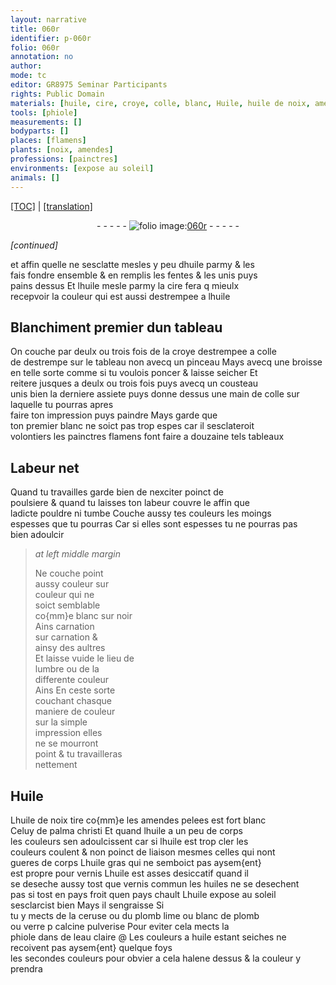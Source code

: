 ```yaml
---
layout: narrative
title: 060r
identifier: p-060r
folio: 060r
annotation: no
author:
mode: tc
editor: GR8975 Seminar Participants
rights: Public Domain
materials: [huile, cire, croye, colle, blanc, Huile, huile de noix, amendes pelees, palma christi, huile gras, vernis, vernis commun, huiles, ceruse, plomb lime, blanc de plomb, verre p calcine pulverise, eau claire]
tools: [phiole]
measurements: []
bodyparts: []
places: [flamens]
plants: [noix, amendes]
professions: [painctres]
environments: [expose au soleil]
animals: []
---
```


<p><a href="{{ site.baseurl }}/diplomatic/">[TOC]</a> | <a href="{{ site.baseurl }}/_texts/p-060r_tl.md/">[translation]</a></p><div class="folio" align="center">- - - - - <a href="http://gallica.bnf.fr/ark:/12148/btv1b10500001g/f125.item" target="_blank"><img src="https://cu-mkp.github.io/2017-workshop-edition/assets/photo-icon.png" alt="folio image: " style="display:inline-block; margin-bottom:-3px;"/>060r</a> - - - - - </div>  
 
*[continued]*
  
et affin quelle ne sesclatte mesles y peu d<span class="m">huile</span> parmy & les<br/> fais fondre ensemble & en remplis les fentes & les unis puys<br/> pains dessus Et l<span class="m">huile</span> mesle parmy la <span class="m">cire</span> fera <span class="del">q</span> mieulx<br/> recepvoir la couleur qui est aussi destrempee a l<span class="m">huile</span>
 
 
  

## Blanchiment premier dun tableau

 
On couche par deulx ou trois fois de la <span class="m">croye</span> destrempee a <span class="m">colle</span><br/> <span class="add">de destrempe</span> sur le tableau non avecq un pinceau Mays avecq une broisse<br/> en telle sorte comme si tu voulois poncer & laisse seicher Et<br/> reitere jusques a deulx ou trois fois puys avecq un cousteau<br/> unis bien la derniere assiete <span class="add">puys donne dessus une main de <span class="m">colle</span></span> sur laquelle tu pourras apres<br/> faire ton impression puys paindre Mays garde que<br/> ton premier <span class="m">blanc</span> ne soict pas trop espes car il sesclateroit<br/> volontiers les <span class="pro">painctres</span> <span class="pl">flamens</span> font faire a douzaine tels tableaux
 
 
  

## Labeur net

 
Quand tu travailles garde bien de nexciter poinct de<br/> poulsiere & quand tu laisses ton labeur couvre le affin que<br/> ladicte pouldre ni tumbe Couche aussy tes couleurs les moings<br/> espesses que tu pourras Car si elles sont espesses tu ne pourras pas<br/> bien adoulcir
 
> *at left middle margin*
> 
> 
>   Ne couche point<br/> aussy couleur sur<br/> couleur qui ne<br/> soict semblable<br/> co{mm}e blanc sur noir<br/> Ains carnation<br/> sur carnation &<br/> ainsy des aultres<br/> Et laisse vuide le lieu de<br/> lumbre ou de la<br/> differente couleur<br/> <span class="del">Ains</span> En ceste sorte<br/> couchant chasque<br/> maniere de couleur<br/> sur la simple<br/> impression elles<br/> ne se mourront<br/> point & tu travailleras<br/> nettement
 
 
  

## <span class="m">Huile</span>

 
L<span class="m">huile de <span class="pa">noix</span></span> tire co{mm}e les <span class="m"><span class="pa">amendes</span> pelees</span> est fort blanc<br/> Celuy de <span class="m">palma christi</span> Et quand l<span class="m">huile</span> a un peu de corps<br/> les couleurs sen adoulcissent car si l<span class="m">huile</span> est trop cler les<br/> couleurs coulent & non poinct de liaison mesmes celles qui nont<br/> gueres de corps L<span class="m">huile gras</span> qui ne semboict pas aysem{ent}<br/> est propre pour <span class="m">vernis</span> L<span class="m">huile</span> est asses desiccatif quand il<br/> se deseche aussy tost que <span class="m">vernis commun</span> les <span class="m">huiles</span> ne se desechent<br/> pas si tost en pays froit quen pays chault L<span class="m">huile</span> <span class="env">expose au soleil</span> <br/> sesclarcist bien Mays il sengraisse Si<br/> tu y mects de la <span class="m">ceruse</span> ou du <span class="m">plomb lime</span> ou <span class="m">blanc de plomb</span><br/> ou <span class="m">verre <span class="del">p</span> calcine pulverise</span> Pour eviter cela mects la<br/> <span class="tl">phiole</span> dans de l<span class="m">eau claire</span>
 @
Les couleurs a <span class="m">huile</span> estant seiches ne recoivent pas aysem{ent} quelque foys<br/> les secondes couleurs pour obvier a cela halene dessus & la couleur y<br/> prendra
 
